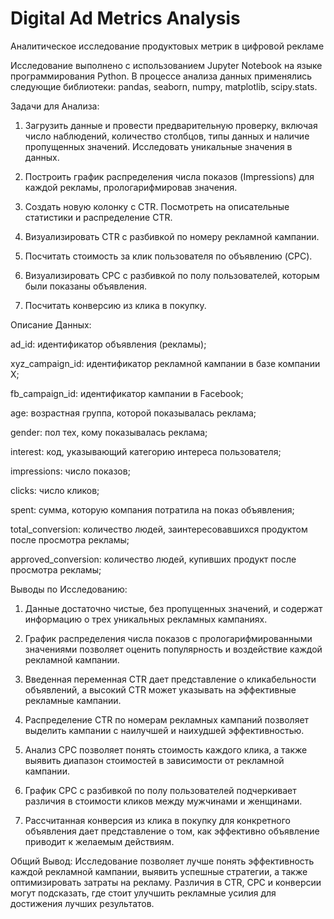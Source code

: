 # Digital Ad Metrics Analysis
Аналитическое исследование продуктовых метрик в цифровой рекламе

Исследование выполнено с использованием Jupyter Notebook на языке программирования Python. В процессе анализа данных применялись следующие библиотеки: pandas, seaborn, numpy, matplotlib, scipy.stats.

Задачи для Анализа:

1) Загрузить данные и провести предварительную проверку, включая число наблюдений, количество столбцов, типы данных и наличие пропущенных значений. Исследовать уникальные значения в данных.

2) Построить график распределения числа показов (Impressions) для каждой рекламы, прологарифмировав значения.

3) Создать новую колонку с CTR. Посмотреть на описательные статистики и распределение CTR.

4) Визуализировать CTR с разбивкой по номеру рекламной кампании.

5) Посчитать стоимость за клик пользователя по объявлению (CPC).

6) Визуализировать CPC с разбивкой по полу пользователей, которым были показаны объявления.

7) Посчитать конверсию из клика в покупку.

Описание Данных:

ad_id: идентификатор объявления (рекламы);

xyz_campaign_id: идентификатор рекламной кампании в базе компании X;

fb_campaign_id: идентификатор кампании в Facebook;

age: возрастная группа, которой показывалась реклама;

gender: пол тех, кому показывалась реклама;

interest: код, указывающий категорию интереса пользователя;

impressions: число показов;

clicks: число кликов;

spent: сумма, которую компания потратила на показ объявления;

total_conversion: количество людей, заинтересовавшихся продуктом после просмотра рекламы;

approved_conversion: количество людей, купивших продукт после просмотра рекламы;


Выводы по Исследованию:

1) Данные достаточно чистые, без пропущенных значений, и содержат информацию о трех уникальных рекламных кампаниях.

2) График распределения числа показов с прологарифмированными значениями позволяет оценить популярность и воздействие каждой рекламной кампании.

3) Введенная переменная CTR дает представление о кликабельности объявлений, а высокий CTR может указывать на эффективные рекламные кампании.

4) Распределение CTR по номерам рекламных кампаний позволяет выделить кампании с наилучшей и наихудшей эффективностью.

5) Анализ CPC позволяет понять стоимость каждого клика, а также выявить диапазон стоимостей в зависимости от рекламной кампании.

6) График CPC с разбивкой по полу пользователей подчеркивает различия в стоимости кликов между мужчинами и женщинами.

7) Рассчитанная конверсия из клика в покупку для конкретного объявления дает представление о том, как эффективно объявление приводит к желаемым действиям.



Общий Вывод: 
Исследование позволяет лучше понять эффективность каждой рекламной кампании, выявить успешные стратегии, а также оптимизировать затраты на рекламу. Различия в CTR, CPC и конверсии могут подсказать, где стоит улучшить рекламные усилия для достижения лучших результатов.
